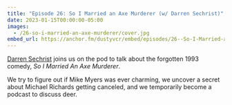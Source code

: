```yaml
---
title: "Episode 26: So I Married an Axe Murderer (w/ Darren Sechrist)"
date: 2023-01-15T00:00:00-05:00
images:
  - /26-so-i-married-an-axe-murderer/cover.jpg
embed_url: https://anchor.fm/dustyvcr/embed/episodes/26--So-I-Married-an-Axe-Murderer-w-Darren-Sechrist-e1thfdh
---
```


[Darren Sechrist](https://www.facebook.com/DarrenSechristComedian/) joins us on the pod to talk about the forgotten 1993 comedy, _So I Married An Axe Murderer_.

We try to figure out if Mike Myers was ever charming, we uncover a secret about Michael Richards getting canceled, and we temporarily become a podcast to discuss deer.
